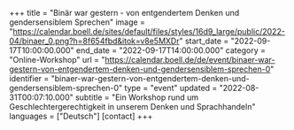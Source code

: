 +++
title = "Binär war gestern - von entgendertem Denken und gendersensiblem Sprechen"
image = "https://calendar.boell.de/sites/default/files/styles/16d9_large/public/2022-04/binaer_0.png?h=8f654fbd&itok=v8e5MXDr"
start_date = "2022-09-17T10:00:00.000"
end_date = "2022-09-17T14:00:00.000"
category = "Online-Workshop"
url = "https://calendar.boell.de/de/event/binaer-war-gestern-von-entgendertem-denken-und-gendersensiblem-sprechen-0"
identifier = "binaer-war-gestern-von-entgendertem-denken-und-gendersensiblem-sprechen-0"
type = "event"
updated = "2022-08-31T00:07:10.000"
subtitle = "Ein Workshop rund um Geschlechtergerechtigkeit in unserem Denken und Sprachhandeln"
languages = ["Deutsch"]
[contact]
+++